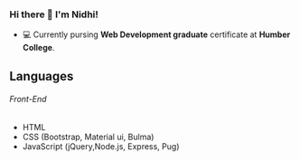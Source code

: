 ### Hi there 👋 I'm Nidhi!

<!--
**nidhipatel439/nidhipatel439** is a ✨ _special_ ✨ repository because its `README.md` (this file) appears on your GitHub profile.

Here are some ideas to get you started:

- 🔭 I’m currently working on ...
- 🌱 I’m currently learning ...
- 👯 I’m looking to collaborate on ...
- 🤔 I’m looking for help with ...
- 💬 Ask me about ...
- 📫 How to reach me: ...
- 😄 Pronouns: ...
- ⚡ Fun fact: ...
-->

- :computer: Currently pursing **Web Development graduate** certificate at **Humber College**.

## Languages

###### Front-End
- HTML
- CSS (Bootstrap, Material ui, Bulma)
- JavaScript (jQuery,Node.js, Express, Pug)
